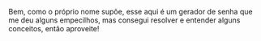 Bem, como o próprio nome supõe, esse aqui é um gerador de senha que me deu alguns empecilhos, mas consegui resolver e entender alguns conceitos, então aproveite!
